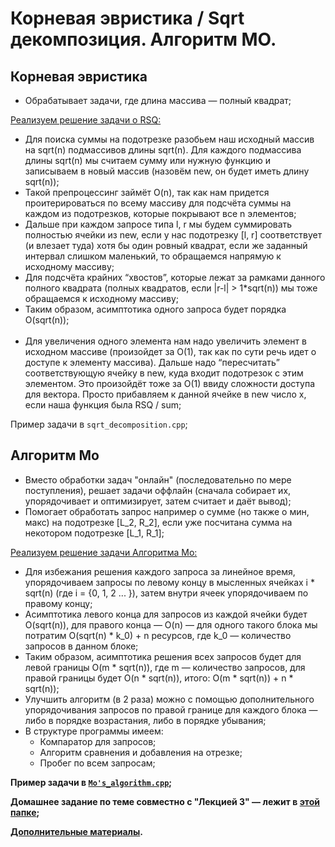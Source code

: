 # Корневая эвристика / Sqrt декомпозиция. Алгоритм МО.

## Корневая эвристика
- Обрабатывает задачи, где длина массива — полный квадрат;

<ins>Реализуем решение задачи о RSQ:</ins>

- Для поиска суммы на подотрезке разобьем наш исходный массив на sqrt(n) подмассивов длины sqrt(n). Для каждого подмассива длины sqrt(n) мы считаем сумму или нужную функцию и записываем в новый массив (назовём new, он будет иметь длину sqrt(n));
- Такой препроцессинг займёт O(n), так как нам придется проитерироваться по всему массиву для подсчёта суммы на каждом из подотрезков, которые покрывают все n элементов;
- Дальше при каждом запросе типа l, r мы будем суммировать полностью ячейки из new, если у нас подотрезку [l, r] соответствует (и влезает туда) хотя бы один ровный квадрат, если же заданный интервал слишком маленький, то обращаемся напрямую к исходному массиву;
- Для подсчёта крайних “хвостов”, которые лежат за рамками данного полного квадрата (полных квадратов, если |r-l| > 1*sqrt(n)) мы тоже обращаемся к исходному массиву;
- Таким образом, асимптотика одного запроса будет порядка O(sqrt(n));
<br></br>
- Для увеличения одного элемента нам надо увеличить элемент в исходном массиве (произойдет за O(1), так как по сути речь идет о доступе к элементу массива). Дальше надо “пересчитать” соответствующую ячейку в new, куда входит подотрезок с этим элементом. Это произойдёт тоже за O(1) ввиду сложности доступа для вектора. Просто прибавляем к данной ячейке в new число x, если наша функция была RSQ / sum;

Пример задачи в `sqrt_decomposition.cpp`;

## Алгоритм Мо
- Вместо обработки задач "онлайн" (последовательно по мере поступления), решает задачи оффлайн (сначала собирает их, упорядочивает и оптимизирует, затем считает и даёт вывод);
- Помогает обработать запрос например о сумме (но также о мин, макс) на подотрезке [L_2, R_2], если уже посчитана сумма на некотором подотрезке [L_1, R_1];

<ins>Реализуем решение задачи Алгоритма Мо:</ins>

- Для избежания решения каждого запроса за линейное время, упорядочиваем запросы по левому концу в мысленных ячейках i * sqrt(n) (где i = {0, 1, 2 ... }), затем внутри ячеек упорядочиваем по правому концу;
- Асимптотика левого конца для запросов из каждой ячейки будет O(sqrt(n)), для правого конца — O(n) — для одного такого блока мы потратим O(sqrt(n) * k_0) + n ресурсов, где k_0 — количество запросов в данном блоке;
- Таким образом, асимптотика решения всех запросов будет для левой границы O(m * sqrt(n)), где m — количество запросов, для правой границы будет O(n * sqrt(n)), итого: O(m * sqrt(n)) + n * sqrt(n));
- Улучшить алгоритм (в 2 раза) можно с помощью дополнительного упорядочивания запросов по правой границе для каждого блока — либо в порядке возрастания, либо в порядке убывания;
- В структуре программы имеем:
  - Компаратор для запросов;
  - Алгоритм сравнения и добавления на отрезке;
  - Пробег по всем запросам;
  

**Пример задачи в [`Mo's_algorithm.cpp`](https://github.com/an-sla/hse-algorithms-and-data-structures/blob/main/Lecture%204_14.04.2022/Mo's_algorithm.cpp);**

**Домашнее задание по теме совместно с "Лекцией 3" — лежит в [этой папке](https://github.com/an-sla/hse-algorithms-and-data-structures/tree/main/Lecture%203_12.04.22/HW%203);**

**[Дополнительные материалы](https://algorithmica.org/ru/sqrt).**

